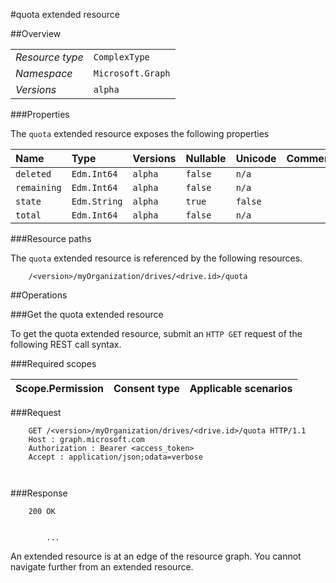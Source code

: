 #quota extended resource

 



##Overview

|  |  | 
| :-- | :-- | 
| _Resource type_ | `ComplexType` | 
| _Namespace_ | `Microsoft.Graph` | 
| _Versions_ | `alpha` | 


###Properties

The `quota` extended resource exposes the following properties 

| Name | Type | Versions | Nullable | Unicode | Comments | 
| :-- | :-- | :-- | :-- | :-- | :-- | 
| `deleted` | `Edm.Int64` | `alpha` | `false` | `n/a` |  | 
| `remaining` | `Edm.Int64` | `alpha` | `false` | `n/a` |  | 
| `state` | `Edm.String` | `alpha` | `true` | `false` |  | 
| `total` | `Edm.Int64` | `alpha` | `false` | `n/a` |  | 


###Resource paths

The `quota` extended resource is referenced by the following resources. 

```
	/<version>/myOrganization/drives/<drive.id>/quota
```



##Operations

###Get the quota extended resource

To get the quota extended resource, submit an `HTTP GET` request of the following REST call syntax. 

###Required scopes

| Scope.Permission | Consent type | Applicable scenarios | 
| :-- | :-- | :-- | 
###Request

```
	GET /<version>/myOrganization/drives/<drive.id>/quota HTTP/1.1
	Host : graph.microsoft.com
	Authorization : Bearer <access_token>
	Accept : application/json;odata=verbose
	
	
```

###Response

```
	200 OK
	
	
		...
```

An extended resource is at an edge of the resource graph. You cannot navigate further from an extended resource. 



<!-- {
"type": "#page.annotation",
"tocPath": "ComplexType/quota",
"section": "documentation"
} -->